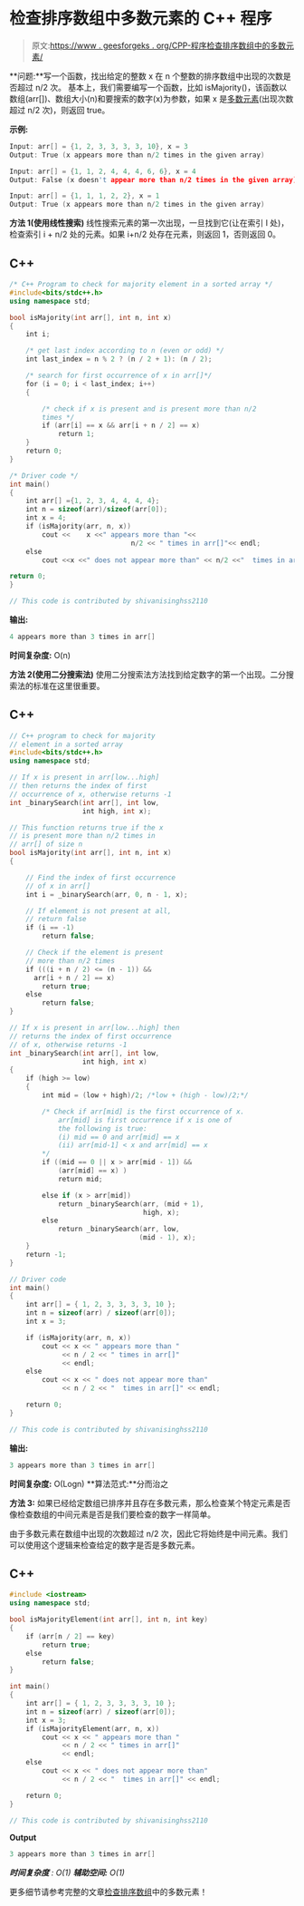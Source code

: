 # 检查排序数组中多数元素的 C++ 程序

> 原文:[https://www . geesforgeks . org/CPP-程序检查排序数组中的多数元素/](https://www.geeksforgeeks.org/cpp-program-to-check-for-majority-element-in-a-sorted-array/)

**问题:**写一个函数，找出给定的整数 x 在 n 个整数的排序数组中出现的次数是否超过 n/2 次。
基本上，我们需要编写一个函数，比如 isMajority()，该函数以数组(arr[])、数组大小(n)和要搜索的数字(x)为参数，如果 x 是[多数元素](https://www.geeksforgeeks.org/majority-element/)(出现次数超过 n/2 次)，则返回 true。

**示例:**

```cpp
Input: arr[] = {1, 2, 3, 3, 3, 3, 10}, x = 3
Output: True (x appears more than n/2 times in the given array)

Input: arr[] = {1, 1, 2, 4, 4, 4, 6, 6}, x = 4
Output: False (x doesn't appear more than n/2 times in the given array)

Input: arr[] = {1, 1, 1, 2, 2}, x = 1
Output: True (x appears more than n/2 times in the given array)
```

**方法 1(使用线性搜索)**
线性搜索元素的第一次出现，一旦找到它(让在索引 I 处)，检查索引 i + n/2 处的元素。如果 i+n/2 处存在元素，则返回 1，否则返回 0。

## C++

```cpp
/* C++ Program to check for majority element in a sorted array */
#include<bits/stdc++.h>
using namespace std;

bool isMajority(int arr[], int n, int x)
{
    int i;

    /* get last index according to n (even or odd) */
    int last_index = n % 2 ? (n / 2 + 1): (n / 2);

    /* search for first occurrence of x in arr[]*/
    for (i = 0; i < last_index; i++)
    {

        /* check if x is present and is present more than n/2
        times */
        if (arr[i] == x && arr[i + n / 2] == x)
            return 1;
    }
    return 0;
}

/* Driver code */
int main()
{
    int arr[] ={1, 2, 3, 4, 4, 4, 4};
    int n = sizeof(arr)/sizeof(arr[0]);
    int x = 4;
    if (isMajority(arr, n, x))
        cout <<    x <<" appears more than "<<
                              n/2 << " times in arr[]"<< endl;
    else
        cout <<x <<" does not appear more than" << n/2 <<"  times in arr[]" << endl;

return 0;
}

// This code is contributed by shivanisinghss2110
```

**输出:**

```cpp
4 appears more than 3 times in arr[]
```

**时间复杂度:** O(n)

**方法 2(使用二分搜索法)**
使用二分搜索法方法找到给定数字的第一个出现。二分搜索法的标准在这里很重要。

## C++

```cpp
// C++ program to check for majority
// element in a sorted array 
#include<bits/stdc++.h>
using namespace std;

// If x is present in arr[low...high] 
// then returns the index of first
// occurrence of x, otherwise returns -1 
int _binarySearch(int arr[], int low, 
                  int high, int x);

// This function returns true if the x
// is present more than n/2 times in
// arr[] of size n 
bool isMajority(int arr[], int n, int x)
{

    // Find the index of first occurrence 
    // of x in arr[] 
    int i = _binarySearch(arr, 0, n - 1, x);

    // If element is not present at all,
    // return false
    if (i == -1)
        return false;

    // Check if the element is present 
    // more than n/2 times 
    if (((i + n / 2) <= (n - 1)) &&
      arr[i + n / 2] == x)
        return true;
    else
        return false;
}

// If x is present in arr[low...high] then 
// returns the index of first occurrence 
// of x, otherwise returns -1 
int _binarySearch(int arr[], int low, 
                  int high, int x)
{
    if (high >= low)
    {
        int mid = (low + high)/2; /*low + (high - low)/2;*/

        /* Check if arr[mid] is the first occurrence of x.
            arr[mid] is first occurrence if x is one of 
            the following is true:
            (i) mid == 0 and arr[mid] == x
            (ii) arr[mid-1] < x and arr[mid] == x
        */
        if ((mid == 0 || x > arr[mid - 1]) && 
            (arr[mid] == x) )
            return mid;

        else if (x > arr[mid])
            return _binarySearch(arr, (mid + 1),
                                 high, x);
        else
            return _binarySearch(arr, low,  
                                (mid - 1), x);
    }
    return -1;
}

// Driver code
int main()
{
    int arr[] = { 1, 2, 3, 3, 3, 3, 10 };
    int n = sizeof(arr) / sizeof(arr[0]);
    int x = 3;

    if (isMajority(arr, n, x))
        cout << x << " appears more than "
             << n / 2 << " times in arr[]"
             << endl;
    else
        cout << x << " does not appear more than"
             << n / 2 << "  times in arr[]" << endl;

    return 0;
}

// This code is contributed by shivanisinghss2110
```

**输出:**

```cpp
3 appears more than 3 times in arr[]
```

**时间复杂度:** O(Logn)
**算法范式:**分而治之

**方法 3:** 如果已经给定数组已排序并且存在多数元素，那么检查某个特定元素是否像检查数组的中间元素是否是我们要检查的数字一样简单。

由于多数元素在数组中出现的次数超过 n/2 次，因此它将始终是中间元素。我们可以使用这个逻辑来检查给定的数字是否是多数元素。

## C++

```cpp
#include <iostream>
using namespace std;

bool isMajorityElement(int arr[], int n, int key)
{
    if (arr[n / 2] == key)
        return true;
    else
        return false;
}

int main()
{
    int arr[] = { 1, 2, 3, 3, 3, 3, 10 };
    int n = sizeof(arr) / sizeof(arr[0]);
    int x = 3;
    if (isMajorityElement(arr, n, x))
        cout << x << " appears more than "
             << n / 2 << " times in arr[]"
             << endl;
    else
        cout << x << " does not appear more than"
             << n / 2 << "  times in arr[]" << endl;

    return 0;
}

// This code is contributed by shivanisinghss2110
```

**Output**

```cpp
3 appears more than 3 times in arr[]
```

***时间复杂度** : O(1)*
***辅助空间:** O(1)*

更多细节请参考完整的文章[检查排序数组](https://www.geeksforgeeks.org/check-for-majority-element-in-a-sorted-array/)中的多数元素！